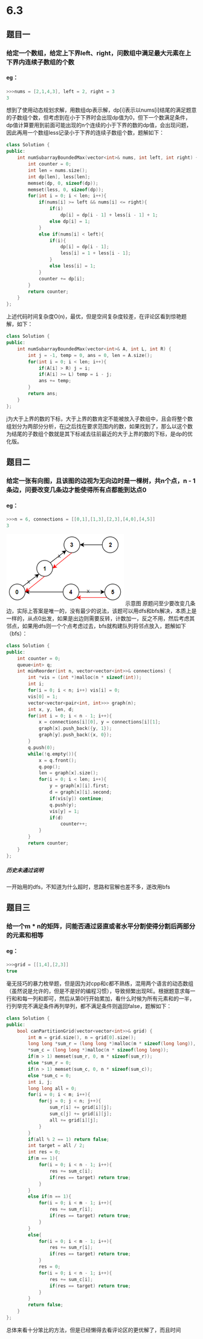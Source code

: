 # 6.3
## 题目一
### 给定一个数组，给定上下界left、right，问数组中满足最大元素在上下界内连续子数组的个数
#### eg：
```c++
>>>nums = [2,1,4,3], left = 2, right = 3
3
```
想到了使用动态规划求解，用数组dp表示解，dp[i]表示以nums[i]结尾的满足题意的子数组个数，但考虑到在小于下界时会出现dp值为0，但下一个数满足条件，dp值计算要用到前面可能出现的n个连续的小于下界的数的dp值，会出现问题，因此再用一个数组less记录小于下界的连续子数组个数，题解如下：
```c++
class Solution {
public:
	int numSubarrayBoundedMax(vector<int>& nums, int left, int right) {
		int counter = 0;
		int len = nums.size();
		int dp[len], less[len];
		memset(dp, 0, sizeof(dp));
		memset(less, 0, sizeof(dp));
		for(int i = 0; i < len; i++){
			if(nums[i] >= left && nums[i] <= right){
				if(i)
					dp[i] = dp[i - 1] + less[i - 1] + 1;
				else dp[i] = 1;
			}
			else if(nums[i] < left){
				if(i){
					dp[i] = dp[i - 1];
					less[i] = 1 + less[i - 1];
				}
				else less[i] = 1;
			}
			counter += dp[i];
		}
		return counter;
	}
};
```
上述代码时间复杂度O(n)，最优，但是空间复杂度较差，在评论区看到惊艳题解，如下：
```c++
class Solution { 
public:
	int numSubarrayBoundedMax(vector<int>& A, int L, int R) { 
		int j = -1, temp = 0, ans = 0, len = A.size();
		for(int i = 0; i < len; i++){
			if(A[i] > R) j = i;
			if(A[i] >= L) temp = i - j;
			ans += temp;
		}
		return ans;
	}
};
```
j为大于上界的数的下标，大于上界的数肯定不能被放入子数组中，且会将整个数组划分为两部分分析，在j之后找在要求范围内的数，如果找到了，那么以这个数为结尾的子数组个数就是其下标减去往前最近的大于上界的数的下标，是dp的优化版。
## 题目二
### 给定一张有向图，且该图的边视为无向边时是一棵树，共n个点，n - 1条边，问要改变几条边才能使得所有点都能到达点0
#### eg：
```c++
>>>n = 6, connections = [[0,1],[1,3],[2,3],[4,0],[4,5]]
3
```
![shiyi](/imgs/2025-06-03/coivTQXliuROxNaf.png)
示意图
原题问至少要改变几条边，实际上答案是唯一的，没有最少的说法，该题可以用dfs和bfs解决，本质上是一样的，从点0出发，如果是出边则需要反转，计数加一，反之不用，然后考虑其邻点，如果用dfs则一个个点考虑过去，bfs就构建队列将邻点放入，题解如下（bfs）：
```c++
class Solution {
public:
    int counter = 0;
    queue<int> q;
    int minReorder(int n, vector<vector<int>>& connections) {
        int *vis = (int *)malloc(n * sizeof(int));
        int i;
        for(i = 0; i < n; i++) vis[i] = 0;
        vis[0] = 1;
        vector<vector<pair<int, int>>> graph(n);
        int x, y, len, d;
        for(int i = 0; i < n - 1; i++){
            x = connections[i][0], y = connections[i][1];
            graph[x].push_back({y, 1});
            graph[y].push_back({x, 0});
        }
        q.push(0);
        while(!q.empty()){
            x = q.front();
            q.pop();
            len = graph[x].size();
            for(i = 0; i < len; i++){
                y = graph[x][i].first;
                d = graph[x][i].second;
                if(vis[y]) continue;
                q.push(y);
                vis[y] = 1;
                if(d)
                    counter++;
            }
        }
        return counter;
    }
};
```
##### 历史未通过说明
一开始用的dfs，不知道为什么超时，思路和官解也差不多，遂改用bfs
## 题目三
### 给一个m * n的矩阵，问能否通过竖直或者水平分割使得分割后两部分的元素和相等
#### eg：
```c++
>>>grid = [[1,4],[2,3]]
true
```
毫无技巧的暴力枚举题，但是因为对cpp和c都不熟练，混用两个语言的动态数组（虽然说是允许的，但是不是好的编程习惯），导致频繁出现RE。根据题意求每一行和和每一列和即可，然后从第0行开始累加，看什么时候为所有元素和的一半，行列举完不满足条件再列举列，都不满足条件则返回false，题解如下：
```c++
class Solution {
public:
	bool canPartitionGrid(vector<vector<int>>& grid) {
		int m = grid.size(), n = grid[0].size();
		long long *sum_r = (long long *)malloc(m * sizeof(long long)),
		*sum_c = (long long *)malloc(n * sizeof(long long));
		if(m > 1) memset(sum_r, 0, m * sizeof(sum_r));
		else *sum_r = 0;
		if(n > 1) memset(sum_c, 0, n * sizeof(sum_c));
		else *sum_c = 0;
		int i, j;
		long long all = 0;
		for(i = 0; i < m; i++){
			for(j = 0; j < n; j++){
				sum_r[i] += grid[i][j];
				sum_c[j] += grid[i][j];
				all += grid[i][j];
			}
		}
		if(all % 2 == 1) return false;
		int target = all / 2;
		int res = 0;
		if(m == 1){
			for(i = 0; i < n - 1; i++){
				res += sum_c[i];
				if(res == target) return true;
			}
		}
		else if(n == 1){
			for(i = 0; i < m - 1; i++){
				res += sum_r[i];
				if(res == target) return true;
			}
		}
		else{
			for(i = 0; i < m - 1; i++){
				res += sum_r[i];
				if(res == target) return true;
			}
			res = 0;
			for(i = 0; i < n - 1; i++){
				res += sum_c[i];
				if(res == target) return true;
			}
		}
		return false;
	}
};
```
总体来看十分笨比的方法，但是已经懒得去看评论区的更优解了，而且时间
<!--stackedit_data:
eyJoaXN0b3J5IjpbLTEwMDQ2MzQyODUsMTczMTUyOTgxNCwtNj
U4NjkwMzU0XX0=
-->
